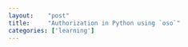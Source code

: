 ```yaml
---
layout:    "post"
title:     "Authorization in Python using `oso`"
categories: ['learning']
---
```

